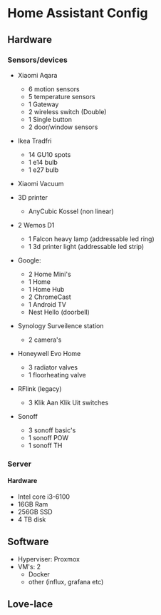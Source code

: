# Home Assistant Config

## Hardware
### Sensors/devices
 - Xiaomi Aqara
   - 6 motion sensors
   - 5 temperature sensors
   - 1 Gateway
   - 2 wireless switch (Double)
   - 1 Single button
   - 2 door/window sensors

 - Ikea Tradfri
   - 14 GU10 spots 
   - 1 e14 bulb
   - 1 e27 bulb

 - Xiaomi Vacuum
 
 - 3D printer
   - AnyCubic Kossel (non linear)

 - 2 Wemos D1
   - 1 Falcon heavy lamp (addressable led ring)
   - 1 3d printer light (addressable led strip)

 - Google:
   - 2 Home Mini's
   - 1 Home
   - 1 Home Hub
   - 2 ChromeCast
   - 1 Android TV
   - Nest Hello (doorbell)
 
 - Synology Surveilence station
   - 2 camera's

 - Honeywell Evo Home
   - 3 radiator valves
   - 1 floorheating valve
 
 - RFlink (legacy)
   - 3 Klik Aan Klik Uit switches
 
 - Sonoff
   - 3 sonoff basic's
   - 1 sonoff POW
   - 1 sonoff TH
### Server
 #### Hardware
 - Intel core i3-6100
 - 16GB Ram
 - 256GB SSD
 - 4 TB disk
## Software
 - Hyperviser: Proxmox
 - VM's: 2
   - Docker
   - other (influx, grafana etc)

## Love-lace
